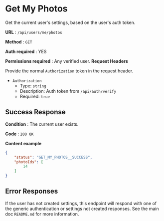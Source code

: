 # Get My Photos

Get the current user's settings, based on the user's auth token.

**URL** : `/api/users/me/photos`

**Method** : `GET`

**Auth required** : YES

**Permissions required** : Any verified user.
**Request Headers**

Provide the normal `Authorization` token in the request header.

* `Authorization`
  * Type: `string`
  * Description: Auth token from `/api/auth/verify`
  * Required: `true`

## Success Response

**Condition** : The current user exists.

**Code** : `200 OK`

**Content example**

```json
{
    "status": "GET_MY_PHOTOS__SUCCESS",
    "photoIds": [
        14
    ]
}
```

## Error Responses

If the user has not created settings, this endpoint will respond with one of the
generic authentication or settings not created responses. See the main doc
`README.md` for more information.
